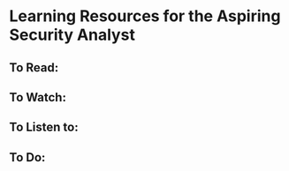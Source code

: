 # Learning Resources for the Aspiring Security Analyst

## To Read:

## To Watch:

## To Listen to:

## To Do:

